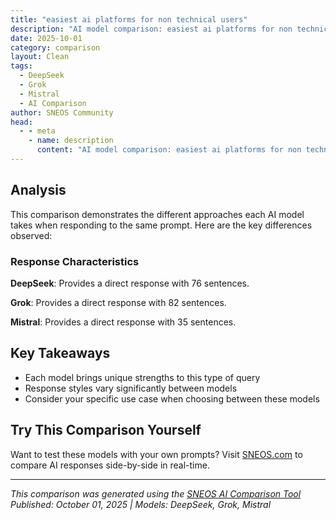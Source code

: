 ```yaml
---
title: "easiest ai platforms for non technical users"
description: "AI model comparison: easiest ai platforms for non technical users..."
date: 2025-10-01
category: comparison
layout: Clean
tags:
  - DeepSeek
  - Grok
  - Mistral
  - AI Comparison
author: SNEOS Community
head:
  - - meta
    - name: description
      content: "AI model comparison: easiest ai platforms for non technical users..."
---
```


<ChatComparison
  title="easiest ai platforms for non technical users"
  prompt="easiest ai platforms for non technical users"
  :responses='{"DeepSeek": "Of course! For non-technical users, the key is finding platforms that are **visual, drag-and-drop, and require no coding.** These tools are designed to be as intuitive as using a website builder like Wix or Squarespace.\n\nHere are the easiest AI platforms for non-technical users, categorized by what they do.\n\n---\n\n### 1. For AI Chatbots \u0026 Content Creation (The All-Rounders)\n\nThese are the best place to start. You just type what you want, and the AI generates text, ideas, emails, and more.\n\n* **ChatGPT (especially the free version):**\n * **Why it\u0027s easy:** It\u0027s a simple chat interface. You have a conversation, ask for anything (a recipe, a poem, an email draft, a business idea), and it responds. No setup required.\n * **Best for:** Brainstorming, writing help, answering questions, creative tasks.\n * **Think of it as:** A super-smart, creative writing partner.\n\n* **Claude (Anthropic):**\n * **Why it\u0027s easy:** Very similar to ChatGPT with a clean, conversational interface. It\u0027s known for having a \u0022friendly\u0022 tone and being good at summarizing long documents you can upload (like PDFs).\n * **Best for:** Summarizing documents, having nuanced conversations, content writing with a natural tone.\n * **Think of it as:** A thoughtful and articulate research assistant.\n\n* **Microsoft Copilot:**\n * **Why it\u0027s easy:** Integrated into Microsoft products you might already use (like Edge browser, Windows 11). It can also generate images because it uses the DALL-E model.\n * **Best for:** People in the Microsoft ecosystem, getting help with Office tasks, creating AI images alongside text.\n * **Think of it as:** A helpful guide built right into your computer and browser.\n\n* **Gemini (formerly Bard):**\n * **Why it\u0027s easy:** Google\u0027s straightforward chatbot. It\u0027s great if you live in the Google world, as it can easily pull information from Google Search, YouTube, etc.\n * **Best for:** Getting real-time information, research, connecting with other Google services.\n * **Think of it as:** A super-powered version of Google Search that can have a conversation.\n\n---\n\n### 2. For AI Image Generation\n\nYou type a description (a \u0022prompt\u0022), and the AI creates a unique image for you.\n\n* **Canva Magic Studio (specifically \u0022Magic Media\u0022):**\n * **Why it\u0027s easy:** Built directly into the incredibly user-friendly Canva design tool. You don\u0027t need to leave your design project. Just type what you want, and it generates an image right there.\n * **Best for:** Social media graphics, presentations, posters, and any visual content where you need a custom image fast.\n * **Think of it as:** A magical stock photo library that creates exactly what you imagine.\n\n* **Microsoft Designer (part of Copilot):**\n * **Why it\u0027s easy:** A direct competitor to Canva. You give it a prompt, and it instantly generates multiple design ideas (with the image and text layout) for social media, invitations, etc.\n * **Best for:** Quick, AI-powered graphic design templates.\n * **Think of it as:** A design assistant that builds entire graphics from a single sentence.\n\n* **DALL-E 3 (inside ChatGPT Plus or Microsoft Copilot):**\n * **Why it\u0027s easy:** Known for being very good at understanding natural language prompts. You don\u0027t have to use technical jargon; you can just describe what you want in plain English.\n * **Best for:** High-quality, creative, and often whimsical image generation.\n * **Think of it as:** A talented artist who understands exactly what you mean.\n\n* **Midjourney:**\n * **A Small Caveat on \u0022Easiest\u0022:** It works through Discord (a chat app), which can feel a bit technical at first. However, its results are often considered the most artistic and beautiful. Once you learn the basic command (\u0060/imagine\u0060), it\u0027s very simple to use.\n * **Best for:** Creating stunning, high-quality digital art.\n * **Think of it as:** A professional digital art studio accessible via a chat command.\n\n---\n\n### 3. For Automating Workflows \u0026 Tasks\n\nThese tools let you connect different apps and services so they work together automatically.\n\n* **Zapier:**\n * **Why it\u0027s easy:** Uses a visual \u0022if this, then that\u0022 builder. For example: \u0022If I get an email in Gmail with a specific label, then automatically save the attachment to my Google Drive.\u0022 It now has a built-in AI bot to help you create these \u0022Zaps.\u0022\n * **Best for:** Automating repetitive tasks between web apps (like saving email attachments, posting social media content, etc.).\n * **Think of it as:** Digital duct tape for your apps.\n\n* **Make (formerly Integromat):**\n * **Why it\u0027s easy:** Very similar to Zapier but with a more visual, flowchart-style interface. It\u0027s excellent for visualizing how data moves between apps.\n * **Best for:** Users who prefer a visual diagram of their automations.\n * **Think of it as:** A visual automation blueprint builder.\n\n---\n\n### 4. For Creating Custom AI Assistants (No-Code)\n\nWant your own chatbot trained on your specific knowledge?\n\n* **CustomGPT:** This is the easiest platform for this specific task.\n * **Why it\u0027s easy:** You simply create a project, upload your documents (PDFs, Word docs, website sitemaps), and it builds a chatbot that answers questions based *only* on that information. No coding needed.\n * **Best for:** Creating a Q\u0026A bot for your company handbook, your website\u0027s content, or your research notes.\n * **Think of it as:** Making your own personal Wikipedia with a chat interface.\n\n### Quick-Start Guide \u0026 Recommendation\n\n1. **Just want to chat and create text?** Start with the free version of **ChatGPT** or **Claude**.\n2. **Need to create social media graphics or presentations?** Go straight to **Canva** and use their \u0022Magic Studio\u0022 tools. It\u0027s the undisputed king for non-designers.\n3. **Want to create amazing art?** Try **DALL-E 3** inside Microsoft Copilot (free) or dive into **Midjourney** if you\u0027re feeling a bit adventurous.\n4. **Tired of copying and pasting between apps?** Try **Zapier\u0027s** free plan to automate one simple task.\n\nThe best part is that almost all of these have free tiers or free trials, so you can experiment with zero risk", "Grok": "For non-technical users who want to explore AI tools or platforms without needing coding skills or deep technical knowledge, there are several user-friendly options available. These platforms often feature intuitive interfaces, drag-and-drop functionality, and pre-built templates or models. Here are some of the easiest AI platforms for non-technical users:\n\n### 1. **Canva (AI-Powered Features)**\n - **What it offers**: Canva is primarily a graphic design tool, but it has integrated AI features like \u0022Magic Resize,\u0022 \u0022Magic Edit,\u0022 and text-to-image generation to simplify design tasks.\n - **Why it\u0027s easy**: No technical skills are required; it\u2019s a drag-and-drop platform with templates for everything from social media posts to presentations.\n - **Best for**: Content creation, marketing materials, and basic image generation.\n - **Cost**: Free with premium plans for advanced features.\n\n### 2. **ChatGPT (OpenAI)**\n - **What it offers**: A conversational AI tool for text generation, answering questions, writing content, brainstorming ideas, and more.\n - **Why it\u0027s easy**: It\u2019s as simple as typing a question or prompt in plain English. No setup or coding is needed.\n - **Best for**: Writing, research, customer support automation, or personal assistance.\n - **Cost**: Free tier available; ChatGPT Plus ($20/month) for advanced features.\n - **Access**: Via web or mobile app.\n\n### 3. **Google Gemini (Formerly Bard)**\n - **What it offers**: Another conversational AI tool similar to ChatGPT for answering questions, generating text, and providing insights.\n - **Why it\u0027s easy**: Simple chat interface integrated with Google\u2019s ecosystem (e.g., Gmail, Docs) and no technical setup required.\n - **Best for**: Everyday tasks, research, and brainstorming.\n - **Cost**: Free for basic use.\n - **Access**: Via web.\n\n### 4. **Microsoft Designer**\n - **What it offers**: An AI-driven design tool for creating graphics, presentations, and social media content using text prompts.\n - **Why it\u0027s easy**: User-friendly interface with templates and AI suggestions; integrates with Microsoft products.\n - **Best for**: Graphic design and professional content creation.\n - **Cost**: Free with optional premium features.\n - **Access**: Via web or Microsoft account.\n\n### 5. **RunwayML (Video and Image Editing)**\n - **What it offers**: AI-powered tools for video editing, image generation, and text-to-video content creation.\n - **Why it\u0027s easy**: No coding needed; it offers a simple interface with pre-built AI tools for tasks like background removal or video effects.\n - **Best for**: Video creators, marketers, and social media managers.\n - **Cost**: Free tier; paid plans for advanced features.\n - **Access**: Web-based platform.\n\n### 6. **Lumen5**\n - **What it offers**: An AI-powered video creation platform that turns blog posts, scripts, or articles into videos automatically.\n - **Why it\u0027s easy**: Drag-and-drop editor, pre-designed templates, and AI handles most of the video creation process.\n - **Best for**: Marketing videos, social media content, and storytelling.\n - **Cost**: Free with watermark; paid plans start at $19/month.\n - **Access**: Web-based.\n\n### 7. **Zapier (with AI Integrations)**\n - **What it offers**: A no-code automation platform that connects apps and uses AI to automate workflows, summarize data, or generate responses.\n - **Why it\u0027s easy**: Simple interface for connecting tools (like Google Sheets, Slack, etc.) with AI-powered actions; no coding required.\n - **Best for**: Automating repetitive tasks and workflows.\n - **Cost**: Free tier; paid plans start at $19.99/month.\n - **Access**: Web-based.\n\n### 8. **Bubble (No-Code App Development with AI)**\n - **What it offers**: A no-code platform for building web and mobile apps, with AI plugins for features like chatbots or content generation.\n - **Why it\u0027s easy**: Drag-and-drop editor; no programming needed, and AI integrations simplify complex features.\n - **Best for**: Entrepreneurs or small businesses wanting custom apps.\n - **Cost**: Free to start; paid plans from $25/month.\n - **Access**: Web-based.\n\n### 9. **Jasper AI**\n - **What it offers**: An AI writing tool for generating blog posts, social media captions, emails, and more using simple prompts.\n - **Why it\u0027s easy**: Intuitive dashboard with templates for various content types; no technical expertise required.\n - **Best for**: Content creators, marketers, and businesses.\n - **Cost**: Starts at $39/month (free trial available).\n - **Access**: Web-based.\n\n### 10. **Teachable Machine (Google)**\n - **What it offers**: A free tool to create simple machine learning models for image, sound, or pose recognition.\n - **Why it\u0027s easy**: No coding needed; just upload data (like images or audio) and train the model with a few clicks.\n - **Best for**: Learning AI basics or creating small personal projects.\n - **Cost**: Free.\n - **Access**: Web-based.\n\n### 11. **DALL\u00B7E 2 or Midjourney (via Discord)**\n - **What it offers**: AI tools for generating images from text prompts.\n - **Why it\u0027s easy**: Simple text input to create art or visuals; Midjourney runs through Discord, which is familiar to many users.\n - **Best for**: Designers, artists, or anyone needing custom visuals.\n - **Cost**: DALL\u00B7E 2 offers limited free credits; Midjourney starts at $10/month.\n - **Access**: Web or Discord (for Midjourney).\n\n### Key Considerations for Non-Technical Users:\n- **Ease of Use**: Look for platforms with intuitive interfaces, tutorials, or customer support.\n- **Cost**: Many platforms offer free tiers or trials, so you can test them before committing.\n- **Purpose**: Choose a tool based on your specific needs (e.g., content creation, automation, or design).\n- **Community/Support**: Platforms with active communities or detailed guides can help if you get stuck.\n\nThese platforms are designed to make AI accessible to everyone, even without a technical background. If you have a specific use case in mind (e.g., marketing, education, or personal projects), let me know, and I can recommend a more tailored option!", "Mistral": "There are several AI platforms designed to be user-friendly for non-technical users. These platforms often feature intuitive interfaces, drag-and-drop functionality, and pre-built templates to help users create AI models without needing extensive coding or technical knowledge. Here are some of the easiest AI platforms for non-technical users:\n\n1. **Google AutoML**:\n - **Features**: Offers a suite of machine learning products that allow users to train custom models with minimal coding.\n - **Ease of Use**: Provides a user-friendly interface and step-by-step guidance.\n\n2. **Microsoft Azure AI**:\n - **Features**: Includes a variety of AI services such as Azure Machine Learning, Cognitive Services, and Bot Service.\n - **Ease of Use**: Offers drag-and-drop tools and pre-built models to simplify the process.\n\n3. **IBM Watson Studio**:\n - **Features**: Provides tools for data preparation, model building, and deployment.\n - **Ease of Use**: Includes a visual interface and guided workflows.\n\n4. **H2O.ai**:\n - **Features**: Offers automated machine learning (AutoML) capabilities and a variety of pre-built algorithms.\n - **Ease of Use**: User-friendly interface with drag-and-drop functionality.\n\n5. **BigML**:\n - **Features**: Provides a comprehensive set of tools for data analysis, model building, and deployment.\n - **Ease of Use**: Offers a visual interface and step-by-step guidance.\n\n6. **DataRobot**:\n - **Features**: Automates the process of building and deploying machine learning models.\n - **Ease of Use**: User-friendly interface with automated workflows.\n\n7. **RapidMiner**:\n - **Features**: Offers a visual workflow designer for data preparation, machine learning, and deployment.\n - **Ease of Use**: Drag-and-drop interface and pre-built templates.\n\n8. **Knime**:\n - **Features**: Provides a visual workflow editor for data analysis and machine learning.\n - **Ease of Use**: User-friendly interface with drag-and-drop functionality.\n\n9. **Oracle AI Services**:\n - **Features**: Includes a variety of AI services such as Oracle Digital Assistant, Oracle AI Language, and Oracle AI Vision.\n - **Ease of Use**: Offers pre-built models and a user-friendly interface.\n\n10. **Salesforce Einstein**:\n - **Features**: Integrates AI capabilities directly into Salesforce CRM.\n - **Ease of Use**: Designed for business users with minimal technical expertise.\n\nThese platforms are designed to make AI accessible to a broader audience, including those without a technical background. They typically offer extensive documentation, tutorials, and customer support to help users get started and succeed with their AI projects."}' 
  published-date="16:52"
/>

## Analysis

This comparison demonstrates the different approaches each AI model takes when responding to the same prompt. Here are the key differences observed:

### Response Characteristics

**DeepSeek**: Provides a direct response with 76 sentences. 

**Grok**: Provides a direct response with 82 sentences. 

**Mistral**: Provides a direct response with 35 sentences. 

## Key Takeaways

- Each model brings unique strengths to this type of query
- Response styles vary significantly between models
- Consider your specific use case when choosing between these models

## Try This Comparison Yourself

Want to test these models with your own prompts? Visit [SNEOS.com](https://sneos.com) to compare AI responses side-by-side in real-time.

---

*This comparison was generated using the [SNEOS AI Comparison Tool](https://sneos.com)*
*Published: October 01, 2025 | Models: DeepSeek, Grok, Mistral*

